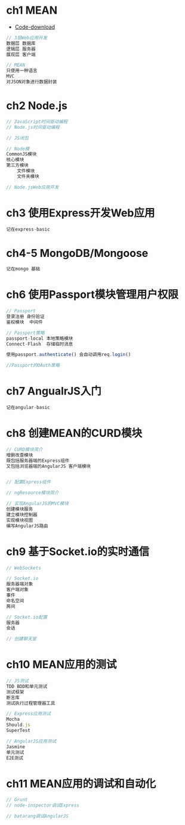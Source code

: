 # **ch1 MEAN**

- [Code-download](https://github.com/amoshaviv/mean-web-development)

```javascript
// 3层Web应用开发
数据层 数据库
逻辑层 服务器
展现层 客户端

// MEAN
只使用一种语言
MVC
对JSON对象进行数据封装
```

# **ch2 Node.js**

```javascript
// JavaScript时间驱动编程
// Node.js时间驱动编程

// JS闭包

// Node模
CommonJS模块
核心模块
第三方模块
    文件模块
    文件夹模块

// Node.jsWeb应用开发
```

# **ch3 使用Express开发Web应用**

```javascript
记在express-basic
```

# **ch4-5 MongoDB/Mongoose**

```javascript
记在mongo 基础
```

# **ch6 使用Passport模块管理用户权限**

```javascript
// Passport
登录注册 身份验证
鉴权模块  中间件

// Passport策略
passport-local 本地策略模块
Connect-Flash  存储临时消息

使用passport.authenticate() 会自动调用req.login()

//Passport的OAuth策略
```

# **ch7 AngualrJS入门**

```javascript
记在angular-basic
```

# **ch8 创建MEAN的CURD模块**

```javascript
// CURD模块简介
增删改查模块
既包括服务器端的Express组件
又包括浏览器端的AngularJS 客户端模块


// 配置Express组件

// ngResource模块简介

// 实现AngularJS的MVC模块    
创建模块服务
建立模块控制器
实现模块视图
编写AngularJS路由
```

# **ch9 基于Socket.io的实时通信**

```javascript
// WebSockets

// Socket.io
服务器端对象
客户端对象
事件
命名空间
房间

// Socket.io配置
服务器
会话

// 创建聊天室
```

# **ch10 MEAN应用的测试**

```javascript
// JS测试
TDD BDD和单元测试
测试框架
断言库
测试执行过程管理器工具

// Express应用测试
Mocha
Should.js
SuperTest

// AngularJS应用测试
Jasmine
单元测试
E2E测试
```

# **ch11 MEAN应用的调试和自动化**

```javascript
// Grunt
// node-inspector调试Express

// batarang调试AngularJS
```
